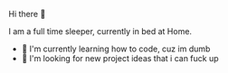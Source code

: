 Hi there 👋

I am a full time sleeper, currently in bed at Home.

- 🌱 I'm currently learning how to code, cuz im dumb
- 🤔 I'm looking for new project ideas that i can fuck up
